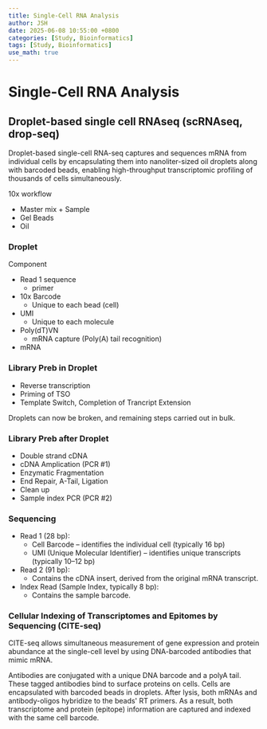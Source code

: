 ```yaml
---
title: Single-Cell RNA Analysis
author: JSH
date: 2025-06-08 10:55:00 +0800
categories: [Study, Bioinformatics]
tags: [Study, Bioinformatics]
use_math: true
---
```


# Single-Cell RNA Analysis

## Droplet-based single cell RNAseq (scRNAseq, drop-seq)
Droplet-based single-cell RNA-seq captures and sequences mRNA from individual cells by encapsulating them into nanoliter-sized oil droplets along with barcoded beads, enabling high-throughput transcriptomic profiling of thousands of cells simultaneously.

10x workflow
* Master mix + Sample
* Gel Beads
* Oil

<!-- 
droplet 하나에는 bead가 하나 들어가있고 cell들이 하나씩 들어가있다
완성된 droplet은 GEM이라고 부른다.

dorp-seq은 cell, reagent, bead가 따로 들어오고 마지막에 oil이 들어와서 합류
모든 single cell rnaseq에서 oil이 마지막에 들어와서 droplet을 끊어주는건 공통적임
-->

### Droplet
Component
* Read 1 sequence 
  * primer
* 10x Barcode
  * Unique to each bead (cell)
* UMI
  * Unique to each molecule
* Poly(dT)VN
  * mRNA capture (Poly(A) tail recognition)
* mRNA

<!--
Poly(dT)VN: PolyA의 끝을 잡는다
10x Barcode: cell barcode. 같은 bead에 붙어있는건 seq가 전부 같다. 이 cell은 누구였다 하는걸 대변.
UMI: 모든 molecule에 다 다른다. UMI가 같으면 같은 molecule이다. 같은 cell이라도 다르다.

single cell에서는 PCR이 과도하게 될 때 있다. 그래서 UMI가지고 똑같은 UMI와 똑같은 cell barcode인 애들은 같이 묶어준다.
-->

### Library Preb in Droplet
* Reverse transcription
* Priming of TSO
* Template Switch, Completion of Trancript Extension

<!--
droplet 안에서 뭘 하는지?
* RT (3' 끝에서부터 시작)
* CCC를 붙임 -> TSO 붙임 (template switch)
* switch oligo 상보적인 서열 합성

여기까지 droplet 안에서 끝!
여기서 droplet을 깨도 되는 이유는 합성한 cDNA에 바코드가 붙어있기 때문에 섞여도 찾을 수 있기 때문이다!
-->

Droplets can now be broken, and remaining steps carried out in bulk.

### Library Preb after Droplet
* Double strand cDNA
* cDNA Amplication (PCR #1)
* Enzymatic Fragmentation
* End Repair, A-Tail, Ligation <!-- 뒤에 DNA adapter 붙이기 위한 방법 -->
* Clean up
* Sample index PCR (PCR #2) <!-- sample index 붙인다. 따라서 sample index, cell barcode, umi. 바코드 총 세개 -->

### Sequencing
* Read 1 (28 bp):
  * Cell Barcode – identifies the individual cell (typically 16 bp)
  * UMI (Unique Molecular Identifier) – identifies unique transcripts (typically 10–12 bp)
* Read 2 (91 bp):
  * Contains the cDNA insert, derived from the original mRNA transcript.
* Index Read (Sample Index, typically 8 bp):
  * Contains the sample barcode.

<!--
P5, P7: flow cell에 붙여주는 부분
Read 1: 10xBC와 UMI가 먼저 나오고, Poly(dT)VN나온다
Read 2: 3' UTR 앞쪽, gene body 안쪽이 먼저 sequencing됨

sample index는 Read 2의 반대쪽으로 읽는 방식으로.
-->

### Cellular Indexing of Transcriptomes and Epitomes by Sequencing (CITE-seq)
CITE-seq allows simultaneous measurement of gene expression and protein abundance at the single-cell level by using DNA-barcoded antibodies that mimic mRNA.

Antibodies are conjugated with a unique DNA barcode and a polyA tail.
These tagged antibodies bind to surface proteins on cells.
Cells are encapsulated with barcoded beads in droplets.
After lysis, both mRNAs and antibody-oligos hybridize to the beads' RT primers.
As a result, both transcriptome and protein (epitope) information are captured and indexed with the same cell barcode.

<!-- cell 표면에 어떤 게 붙어있는지 정보를 함께 제공하는 방법 -->


 
